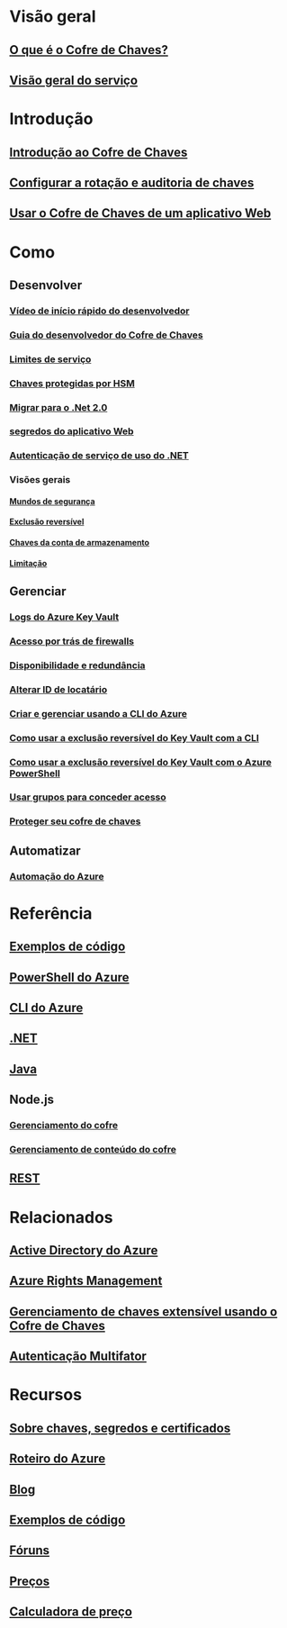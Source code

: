 # Visão geral
## [O que é o Cofre de Chaves?](key-vault-whatis.md)
## [Visão geral do serviço](https://azure.microsoft.com/services/key-vault/)

# Introdução
## [Introdução ao Cofre de Chaves](key-vault-get-started.md)
## [Configurar a rotação e auditoria de chaves](key-vault-key-rotation-log-monitoring.md)
## [Usar o Cofre de Chaves de um aplicativo Web](key-vault-use-from-web-application.md)

# Como
## Desenvolver
### [Vídeo de início rápido do desenvolvedor](http://channel9.msdn.com/Blogs/Windows-Azure/Azure-Key-Vault-Developer-Quick-Start)
### [Guia do desenvolvedor do Cofre de Chaves](key-vault-developers-guide.md)
### [Limites de serviço](key-vault-service-limits.md)
### [Chaves protegidas por HSM](key-vault-hsm-protected-keys.md)
### [Migrar para o .Net 2.0](key-vault-dotnet2api-release-notes.md)
### [segredos do aplicativo Web](vs-secure-secret-appsettings.md)
### [Autenticação de serviço de uso do .NET](service-to-service-authentication.md)

### Visões gerais
#### [Mundos de segurança](key-vault-ovw-security-worlds.md)
#### [Exclusão reversível](key-vault-ovw-soft-delete.md)
#### [Chaves da conta de armazenamento](key-vault-ovw-storage-keys.md)
#### [Limitação](key-vault-ovw-throttling.md)

## Gerenciar
### [Logs do Azure Key Vault](key-vault-logging.md)
### [Acesso por trás de firewalls](key-vault-access-behind-firewall.md)
### [Disponibilidade e redundância](key-vault-disaster-recovery-guidance.md)
### [Alterar ID de locatário](key-vault-subscription-move-fix.md)
### [Criar e gerenciar usando a CLI do Azure](key-vault-manage-with-cli2.md)
### [Como usar a exclusão reversível do Key Vault com a CLI](key-vault-soft-delete-cli.md)
### [Como usar a exclusão reversível do Key Vault com o Azure PowerShell](key-vault-soft-delete-powershell.md)
### [Usar grupos para conceder acesso](key-vault-group-permissions-for-apps.md)
### [Proteger seu cofre de chaves](key-vault-secure-your-key-vault.md)

## Automatizar
### [Automação do Azure](automation-manage-key-vault.md)

# Referência
## [Exemplos de código](https://azure.microsoft.com/en-us/resources/samples/?service=key-vault)
## [PowerShell do Azure](/powershell/module/azurerm.keyvault)
## [CLI do Azure](/cli/azure/keyvault)
## [.NET](/dotnet/api/microsoft.azure.keyvault)
## [Java](/java/api/com.microsoft.azure.keyvault)
## Node.js
### [Gerenciamento do cofre](http://azure.github.io/azure-sdk-for-node/azure-arm-keyvault/latest)
### [Gerenciamento de conteúdo do cofre](http://azure.github.io/azure-sdk-for-node/azure-keyvault/latest)
## [REST](/rest/api/keyvault)

# Relacionados
## [Active Directory do Azure](https://azure.microsoft.com/documentation/services/active-directory/)
## [Azure Rights Management](https://technet.microsoft.com/en-US/dn175750)
## [Gerenciamento de chaves extensível usando o Cofre de Chaves](https://msdn.microsoft.com/en-us/library/azure/dn198405)
## [Autenticação Multifator](https://azure.microsoft.com/documentation/services/multi-factor-authentication/)

# Recursos
## [Sobre chaves, segredos e certificados](https://docs.microsoft.com/rest/api/keyvault/about-keys--secrets-and-certificates)
## [Roteiro do Azure](https://azure.microsoft.com/roadmap/?category=security-identity)
## [Blog](http://blogs.technet.com/b/kv/)
## [Exemplos de código](https://www.microsoft.com/download/details.aspx?id=45343)
## [Fóruns](https://social.msdn.microsoft.com/forums/azure/en-US/home?forum=AzureKeyVault)
## [Preços](https://azure.microsoft.com/pricing/details/key-vault/)
## [Calculadora de preço](https://azure.microsoft.com/pricing/calculator/)
